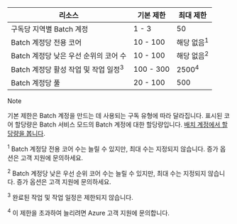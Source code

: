 | **리소스** | **기본 제한** | **최대 제한** |
| --- | --- | --- |
| 구독당 지역별 Batch 계정 | 1 - 3 |50 |
| Batch 계정당 전용 코어 | 10 - 100 | 해당 없음<sup>1</sup> |
| Batch 계정당 낮은 우선 순위의 코어 수 | 10 - 100 | 해당 없음<sup>2</sup> |
| Batch 계정당 활성 작업 및 작업 일정<sup>3</sup> | 100 - 300 | 2500<sup>4</sup> |
| Batch 계정당 풀 | 20 - 100 | 500 |

> [!NOTE]
> 기본 제한은 Batch 계정을 만드는 데 사용되는 구독 유형에 따라 달라집니다. 표시된 코어 할당량은 Batch 서비스 모드의 Batch 계정에 대한 할당량입니다. [배치 계정에서 할당량을 봅니다](../articles/batch/batch-quota-limit.md#view-batch-quotas). 

<sup>1</sup> Batch 계정당 전용 코어 수는 늘릴 수 있지만, 최대 수는 지정되지 않습니다. 증가 옵션은 고객 지원에 문의하세요.

<sup>2</sup> Batch 계정당 낮은 우선 순위 코어 수는 늘릴 수 있지만, 최대 수는 지정되지 않습니다. 증가 옵션은 고객 지원에 문의하세요.

<sup>3</sup> 완료된 작업 및 작업 일정은 제한되지 않습니다.

<sup>4</sup> 이 제한을 초과하여 늘리려면 Azure 고객 지원에 문의합니다.

